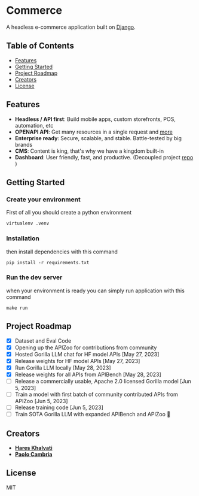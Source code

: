 # Commerce

A headless e-commerce application built on [Django](https://nodejs.org).

## Table of Contents

- [Features](#features)
- [Getting Started](#getting-started)
- [Project Roadmap](#project-roadmap)
- [Creators](#creators)
- [License](#license)

## Features

- **Headless / API first**: Build mobile apps, custom storefronts, POS, automation, etc
- **OPENAPI API**: Get many resources in a single request and [more](https://graphql.org/)
- **Enterprise ready**: Secure, scalable, and stable. Battle-tested by big brands
- **CMS**: Content is king, that's why we have a kingdom built-in
- **Dashboard**: User friendly, fast, and productive. (Decoupled project [repo](https://github.com/saleor/saleor-dashboard) )

## Getting Started

### Create your environment

First of all you should create a python environment

`virtualenv .venv`

### Installation

then install dependencies with this command

`pip install -r requirements.txt`

### Run the dev server

when your environment is ready you can simply run application with this command

`make run`

## Project Roadmap

- [x] Dataset and Eval Code
- [x] Opening up the APIZoo for contributions from community
- [x] Hosted Gorilla LLM chat for HF model APIs [May 27, 2023]
- [x] Release weights for HF model APIs [May 27, 2023]
- [x] Run Gorilla LLM locally [May 28, 2023]
- [x] Release weights for all APIs from APIBench [May 28, 2023]
- [ ] Release a commercially usable, Apache 2.0 licensed Gorilla model [Jun 5, 2023]
- [ ] Train a model with first batch of community contributed APIs from APIZoo [Jun 5, 2023]
- [ ] Release training code [Jun 5, 2023]
- [ ] Train SOTA Gorilla LLM with expanded APIBench and APIZoo :rocket:

## Creators

- [**Hares Khalvati**](https://github.com/har4s)
- [**Paolo Cambria**](https://github.com/paolocambria)

## License

MIT
